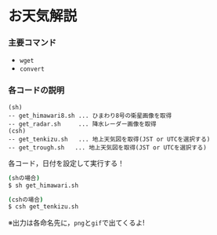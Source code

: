 # お天気解説

### 主要コマンド
- `wget`
- `convert`

### 各コードの説明
```
(sh)
-- get_himawari8.sh ... ひまわり8号の衛星画像を取得
-- get_radar.sh　　　... 降水レーダー画像を取得
(csh)
-- get_tenkizu.sh   ... 地上天気図を取得(JST or UTCを選択する)
-- get_trough.sh   ... 地上天気図を取得(JST or UTCを選択する)
```

各コード，日付を設定して実行する！
```sh
(shの場合)
$ sh get_himawari.sh

(cshの場合)
$ csh get_tenkizu.sh
```

※出力は各命名先に，`png`と`gif`で出てくるよ!
